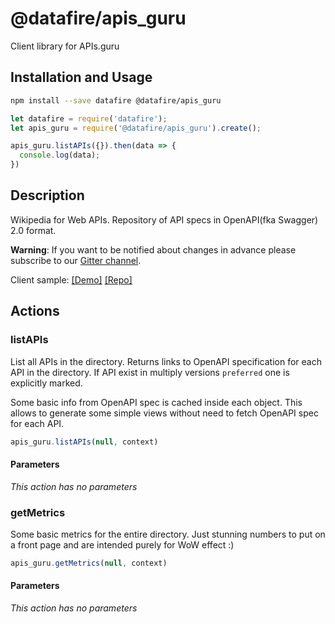 # @datafire/apis_guru

Client library for APIs.guru

## Installation and Usage
```bash
npm install --save datafire @datafire/apis_guru
```

```js
let datafire = require('datafire');
let apis_guru = require('@datafire/apis_guru').create();

apis_guru.listAPIs({}).then(data => {
  console.log(data);
})
```

## Description
Wikipedia for Web APIs. Repository of API specs in OpenAPI(fka Swagger) 2.0 format.

**Warning**: If you want to be notified about changes in advance please subscribe to our [Gitter channel](https://gitter.im/APIs-guru/api-models).

Client sample: [[Demo]](https://apis.guru/simple-ui) [[Repo]](https://github.com/APIs-guru/simple-ui)


## Actions
### listAPIs
List all APIs in the directory.
Returns links to OpenAPI specification for each API in the directory.
If API exist in multiply versions `preferred` one is explicitly marked.

Some basic info from OpenAPI spec is cached inside each object.
This allows to generate some simple views without need to fetch OpenAPI spec for each API.



```js
apis_guru.listAPIs(null, context)
```

#### Parameters
*This action has no parameters*

### getMetrics
Some basic metrics for the entire directory.
Just stunning numbers to put on a front page and are intended purely for WoW effect :)



```js
apis_guru.getMetrics(null, context)
```

#### Parameters
*This action has no parameters*

